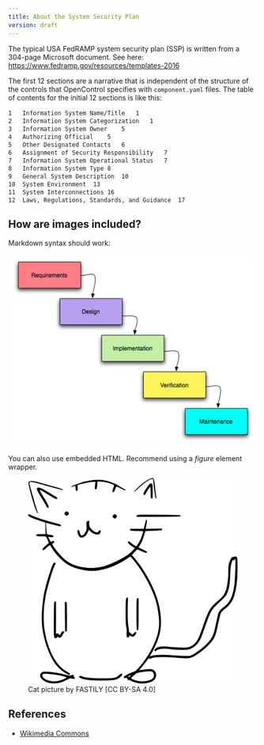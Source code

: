 ```yaml
---
title: About the System Security Plan
version: draft
---
```


The typical USA FedRAMP system security plan (SSP)
is written from a 304-page Microsoft document. See here:
https://www.fedramp.gov/resources/templates-2016

The first 12 sections are a narrative that is independent of the
structure of the controls that OpenControl specifies with `component.yaml`
files. The table of contents for the initial 12
sections is like this:

```
1	Information System Name/Title	1
2	Information System Categorization	1
3	Information System Owner	5
4	Authorizing Official	5
5	Other Designated Contacts	6
6	Assignment of Security Responsibility	7
7	Information System Operational Status	7
8	Information System Type	8
9	General System Description	10
10	System Environment	13
11	System Interconnections	16
12	Laws, Regulations, Standards, and Guidance	17
```

## How are images included?

Markdown syntax should work:

![Waterfall SDLC Image](./Waterfall_model.png)

You can also use embedded HTML. Recommend using a *figure* element wrapper.

<figure>
<img src="cat-picture.svg"/>
<figcaption>Cat picture by FASTILY [CC BY-SA 4.0]</figcaption>
</figure>

## References

- [Wikimedia Commons](https://commons.wikimedia.org/wiki/File%3ABlack_and_White_Cat_Sketch.svg)

